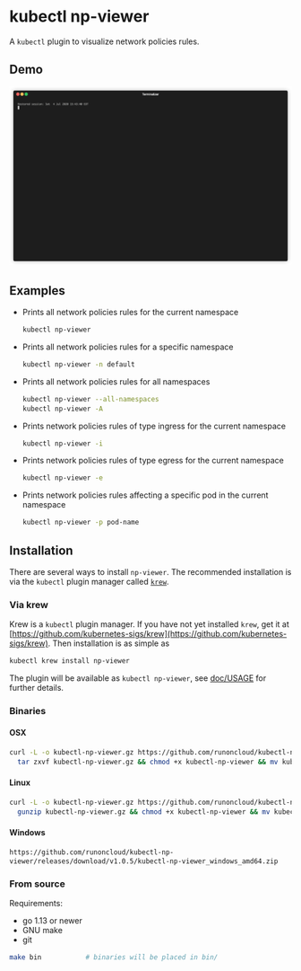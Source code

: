 # kubectl np-viewer

A `kubectl` plugin to visualize network policies rules.

## Demo

<p align="center"><img src="/doc/np-viewer.gif?raw=true"/></p>

## Examples

- Prints all network policies rules for the current namespace
  ```bash
  kubectl np-viewer
  ```

- Prints all network policies rules for a specific namespace
  ```bash
  kubectl np-viewer -n default
  ```
  
- Prints all network policies rules for all namespaces
  ```bash
  kubectl np-viewer --all-namespaces
  kubectl np-viewer -A
  ```
  
- Prints network policies rules of type ingress for the current namespace
  ```bash
  kubectl np-viewer -i
  ```

- Prints network policies rules of type egress for the current namespace
  ```bash
  kubectl np-viewer -e
  ```
  
- Prints network policies rules affecting a specific pod in the current namespace
  ```bash
  kubectl np-viewer -p pod-name
  ```

## Installation
There are several ways to install `np-viewer`. The recommended installation is via the `kubectl` plugin manager 
called [`krew`](https://github.com/kubernetes-sigs/krew).

### Via krew
Krew is a `kubectl` plugin manager. If you have not yet installed `krew`, get it at
[https://github.com/kubernetes-sigs/krew](https://github.com/kubernetes-sigs/krew).
Then installation is as simple as
```bash
kubectl krew install np-viewer
```
The plugin will be available as `kubectl np-viewer`, see [doc/USAGE](doc/USAGE.md) for further details.

### Binaries
 
#### OSX
 ```bash
 curl -L -o kubectl-np-viewer.gz https://github.com/runoncloud/kubectl-np-viewer/releases/download/v1.0.5/kubectl-np-viewer_darwin_amd64.tar.gz && \
   tar zxvf kubectl-np-viewer.gz && chmod +x kubectl-np-viewer && mv kubectl-np-viewer $GOPATH/bin/
 ```
 
#### Linux
 ```bash
 curl -L -o kubectl-np-viewer.gz https://github.com/runoncloud/kubectl-np-viewer/releases/download/v1.0.5/kubectl-np-viewer_linux_amd64.tar.gz && \
   gunzip kubectl-np-viewer.gz && chmod +x kubectl-np-viewer && mv kubectl-np-viewer $GOPATH/bin/
 ```

#### Windows

 ```
 https://github.com/runoncloud/kubectl-np-viewer/releases/download/v1.0.5/kubectl-np-viewer_windows_amd64.zip
 ```

### From source

Requirements:
 - go 1.13 or newer
 - GNU make
 - git
 
 ```bash
 make bin           # binaries will be placed in bin/
 ```
